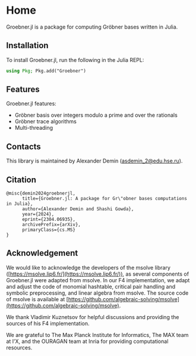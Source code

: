 # Home

Groebner.jl is a package for computing Gröbner bases written in Julia.

## Installation

To install Groebner.jl, run the following in the Julia REPL:

```julia
using Pkg; Pkg.add("Groebner")
```

## Features

Groebner.jl features:

- Gröbner basis over integers modulo a prime and over the rationals
- Gröbner trace algorithms
- Multi-threading

## Contacts

This library is maintained by Alexander Demin ([asdemin_2@edu.hse.ru](mailto:asdemin_2@edu.hse.ru)).

## Citation

```
@misc{demin2024groebnerjl,
      title={Groebner.jl: A package for Gr\"obner bases computations in Julia}, 
      author={Alexander Demin and Shashi Gowda},
      year={2024},
      eprint={2304.06935},
      archivePrefix={arXiv},
      primaryClass={cs.MS}
}
```

## Acknowledgement

We would like to acknowledge the developers of the msolve library ([https://msolve.lip6.fr/](https://msolve.lip6.fr/)), as several components of Groebner.jl were adapted from msolve. In our F4 implementation, we adapt and adjust the code of monomial hashtable, critical pair handling and symbolic preprocessing, and linear algebra from msolve. The source code of msolve is available at [https://github.com/algebraic-solving/msolve](https://github.com/algebraic-solving/msolve).

We thank Vladimir Kuznetsov for helpful discussions and providing the sources of his F4 implementation.

We are grateful to The Max Planck Institute for Informatics, The MAX team at l'X, and the OURAGAN team at Inria for providing computational resources.
